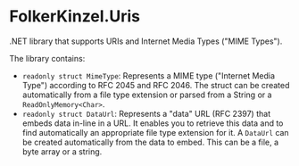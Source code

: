 # FolkerKinzel.Uris
.NET library that supports URIs and Internet Media Types ("MIME Types"). 

The library contains:
* `readonly struct MimeType`: Represents a MIME type ("Internet Media Type") according 
to RFC 2045 and RFC 2046. The struct can be created automatically from a file type extension or parsed from a String or a `ReadOnlyMemory<Char>`.
* `readonly struct DataUrl`: Represents a "data" URL (RFC 2397) that embeds data in-line in a URL. It enables you to retrieve this data and to find automatically an appropriate file type extension for it. A `DataUrl` can be created automatically from the data to embed. This can be a file, a byte array or a string. 


